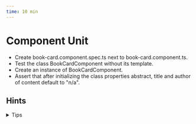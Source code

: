 ```yaml
---
time: 10 min
---
```



# Component Unit

- Create book-card.component.spec.ts next to book-card.component.ts.
- Test the class BookCardComponent without its template.
- Create an instance of BookCardComponent.
- Assert that after initializing the class properties abstract, title and author of content default to "n/a".

## Hints

<details>
<summary>Tips</summary>

```ts
describe('<ws-book-card>', () => {
  describe('unit', () => {
    describe('When no content is passed', () => {
      it('defaults to "n/a"', () => {
         // Write your test here, please
      });
    })
  })
})
```

</details>